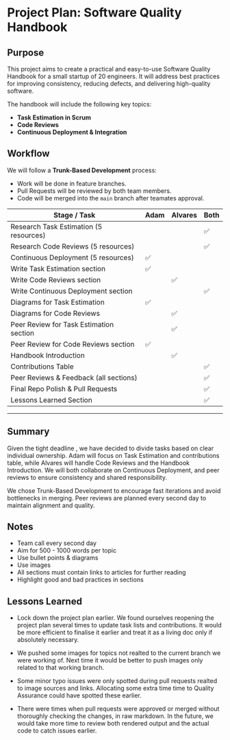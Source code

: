 # Project Plan: Software Quality Handbook

## Purpose
This project aims to create a practical and easy-to-use Software Quality Handbook for a small startup of 20 engineers. It will address best practices for improving consistency, reducing defects, and delivering high-quality software.

The handbook will include the following key topics:
- **Task Estimation in Scrum**
- **Code Reviews**
- **Continuous Deployment & Integration** 

## Workflow
We will follow a **Trunk-Based Development** process:
- Work will be done in feature branches.
- Pull Requests will be reviewed by both team members.
- Code will be merged into the `main` branch after teamates approval.


| **Stage / Task**                        | **Adam** | **Alvares** | **Both** |
| --------------------------------------- | -------- | ----------- | -------- |
| Research Task Estimation (5 resources)  |          |             | ✅        |
| Research Code Reviews (5 resources)     |          |             | ✅        |
| Continuous Deployment (5 resources)     | ✅        |             |          |
| Write Task Estimation section           | ✅        |             |          |
| Write Code Reviews section              |          | ✅           |          |
| Write Continuous Deployment section     |          |             | ✅        |
| Diagrams for Task Estimation            | ✅        |             |          |
| Diagrams for Code Reviews               |          | ✅           |          |
| Peer Review for Task Estimation section |          | ✅           |          |
| Peer Review for Code Reviews section    | ✅        |             |          |
| Handbook Introduction                   |          | ✅           |          |
| Contributions Table                     |          |             | ✅        |
| Peer Reviews & Feedback (all sections)  |          |             | ✅        |
| Final Repo Polish & Pull Requests       |          |             | ✅        |
| Lessons Learned Section                 |          |             | ✅        |
---

## Summary

Given the tight deadline , we have decided to divide tasks based on clear individual ownership. Adam will focus on Task Estimation and contributions table, while Alvares will handle Code Reviews and the Handbook Introduction. We will both collaborate on Continuous Deployment, and peer reviews to ensure consistency and shared responsibility.

We chose Trunk-Based Development to encourage fast iterations and avoid bottlenecks in merging. Peer reviews are planned every second day to maintain alignment and quality.


## Notes
- Team call every second day
- Aim for 500 - 1000 words per topic
- Use bullet points & diagrams
- Use images 
- All sections must contain links to articles for further reading
- Highlight good and bad practices in sections

## Lessons Learned

- Lock down the project plan earlier. We found ourselves reopening the project plan several times to update task lists and contributions. It would be more efficient to finalise it earlier and treat it as a living doc only if absolutely necessary.

- We pushed some images for topics not realted to the current branch we were working of. Next time it would be better to push images only related to that working branch.

- Some minor typo issues were only spotted during pull requests realted to image sources and links. Allocating some extra time time to Quality Assurance could have spotted these earlier.

- There were times when pull requests were approved or merged without thoroughly checking the changes, in raw markdown. In the future, we would take more time to review both rendered output and the actual code to catch issues earlier.
